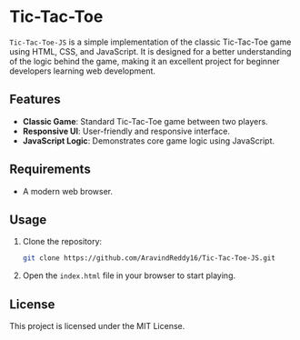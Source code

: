 # Tic-Tac-Toe

`Tic-Tac-Toe-JS` is a simple implementation of the classic Tic-Tac-Toe game using HTML, CSS, and JavaScript. It is designed for a better understanding of the logic behind the game, making it an excellent project for beginner developers learning web development.

## Features

- **Classic Game**: Standard Tic-Tac-Toe game between two players.
- **Responsive UI**: User-friendly and responsive interface.
- **JavaScript Logic**: Demonstrates core game logic using JavaScript.

## Requirements

- A modern web browser.

## Usage

1. Clone the repository:
   ```bash
   git clone https://github.com/AravindReddy16/Tic-Tac-Toe-JS.git
   ```
2. Open the `index.html` file in your browser to start playing.

## License

This project is licensed under the MIT License.
